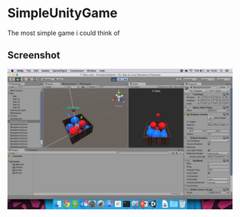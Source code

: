 # SimpleUnityGame
The most simple game i could think of

## Screenshot
![Screenshot](Screenshots/screenshot.png)
